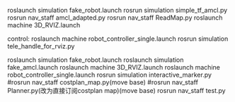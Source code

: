 roslaunch simulation fake_robot.launch
rosrun simulation simple_tf_amcl.py
rosrun nav_staff amcl_adapted.py
rosrun nav_staff ReadMap.py
roslaunch machine 3D_RVIZ.launch

control:
roslaunch machine robot_controller_single.launch
rosrun simulation tele_handle_for_rviz.py


roslaunch simulation fake_robot.launch
roslaunch simulation fake_amcl.launch
roslaunch machine 3D_RVIZ.launch
roslaunch machine robot_controller_single.launch
rosrun simulation interactive_marker.py
#rosrun nav_staff costplan_map.py(move base)
#rosrun nav_staff Planner.py(改为直接订阅costplan map)(move base)
rosrun nav_staff test.py
